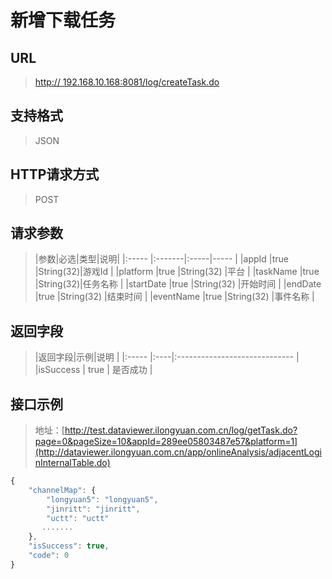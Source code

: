 # 新增下载任务

## URL
> [http:// 192.168.10.168:8081/log/createTask.do](http://dataviewer.ilongyuan.com.cn/log/createTask.do)

## 支持格式
> JSON

## HTTP请求方式
> POST

## 请求参数
> |参数|必选|类型|说明|
|:-----  |:-------|:-----|-----                               |
|appId    |true    |String(32)|游戏Id                          |
|platform    |true    |String(32)   |平台 |
|taskName  |true    |String(32)|任务名称 |
|startDate    |true    |String(32)   |开始时间 |
|endDate    |true    |String(32)   |结束时间 |
|eventName    |true    |String(32)   |事件名称 |


## 返回字段
> |返回字段|示例|说明                              |
|:-----   |:----|:-----------------------------    |
|isSuccess      |  true  | 是否成功                 |

## 接口示例
> 地址：[http://test.dataviewer.ilongyuan.com.cn/log/getTask.do?page=0&pageSize=10&appId=289ee05803487e57&platform=1](http://dataviewer.ilongyuan.com.cn/app/onlineAnalysis/adjacentLoginInternalTable.do)
``` javascript
{
    "channelMap": {
        "longyuan5": "longyuan5",
        "jinritt": "jinritt",
        "uctt": "uctt"
       .......
    },
    "isSuccess": true,
    "code": 0
}
```

